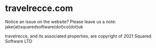 # travelrecce.com

Notice an issue on the website? Please leave us a note: jake(at)squaredsoftware(dot)co(dot)uk

travelrecce, and its associated properties, are copyright of 2021 Squared Software LTD
